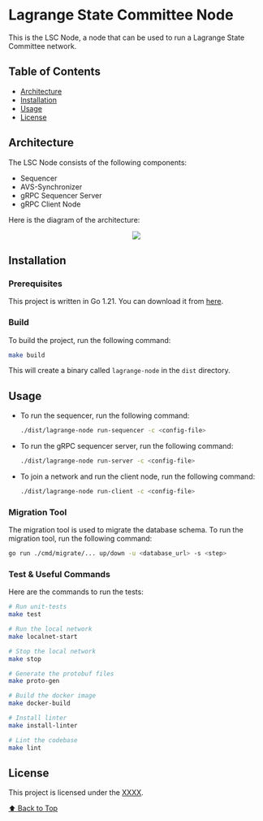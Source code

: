 # Lagrange State Committee Node

This is the LSC Node, a node that can be used to run a Lagrange State Committee network.

## Table of Contents

- [Architecture](#architecture)
- [Installation](#installation)
- [Usage](#usage)
- [License](#license)

## Architecture

The LSC Node consists of the following components:

- Sequencer
- AVS-Synchronizer
- gRPC Sequencer Server
- gRPC Client Node

Here is the diagram of the architecture:

<p align="center">
  <img src="./docs/highlevelflow.drawio.png"/>
</p>

## Installation

### Prerequisites

This project is written in Go 1.21. You can download it from [here](https://golang.org/dl/).

### Build

To build the project, run the following command:

```bash
make build
```

This will create a binary called `lagrange-node` in the `dist` directory.

## Usage

- To run the sequencer, run the following command:

  ```bash
  ./dist/lagrange-node run-sequencer -c <config-file>
  ```

- To run the gRPC sequencer server, run the following command:

  ```bash
  ./dist/lagrange-node run-server -c <config-file>
  ```

- To join a network and run the client node, run the following command:

  ```bash
  ./dist/lagrange-node run-client -c <config-file>
  ```

### Migration Tool

The migration tool is used to migrate the database schema. To run the migration tool, run the following command:

```bash
go run ./cmd/migrate/... up/down -u <database_url> -s <step>
```

### Test & Useful Commands

Here are the commands to run the tests:

```bash
# Run unit-tests
make test
```

```bash
# Run the local network
make localnet-start
```

```bash
# Stop the local network
make stop
```

```bash
# Generate the protobuf files
make proto-gen
```

```bash
# Build the docker image
make docker-build
```

```bash
# Install linter
make install-linter
```

```bash
# Lint the codebase
make lint
```

## License

This project is licensed under the [XXXX](./LICENSE).

[⬆️ Back to Top](#table-of-contents)
